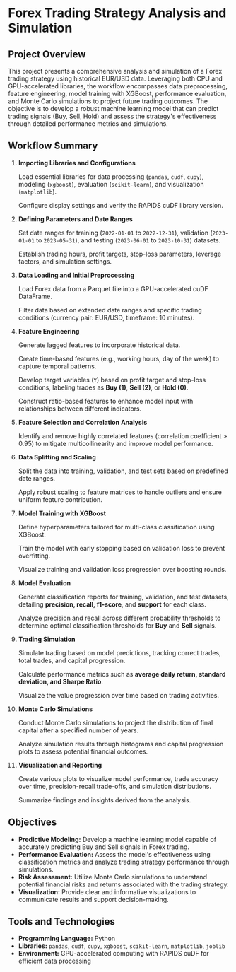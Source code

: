 # Forex Trading Strategy Analysis and Simulation

## Project Overview

This project presents a comprehensive analysis and simulation of a Forex trading strategy using historical EUR/USD data. Leveraging both CPU and GPU-accelerated libraries, the workflow encompasses data preprocessing, feature engineering, model training with XGBoost, performance evaluation, and Monte Carlo simulations to project future trading outcomes. The objective is to develop a robust machine learning model that can predict trading signals (Buy, Sell, Hold) and assess the strategy's effectiveness through detailed performance metrics and simulations.

## Workflow Summary

1. **Importing Libraries and Configurations**

   Load essential libraries for data processing (`pandas`, `cudf`, `cupy`), modeling (`xgboost`), evaluation (`scikit-learn`), and visualization (`matplotlib`).

   Configure display settings and verify the RAPIDS cuDF library version.

2. **Defining Parameters and Date Ranges**

   Set date ranges for training (`2022-01-01` to `2022-12-31`), validation (`2023-01-01` to `2023-05-31`), and testing (`2023-06-01` to `2023-10-31`) datasets.

   Establish trading hours, profit targets, stop-loss parameters, leverage factors, and simulation settings.

3. **Data Loading and Initial Preprocessing**

   Load Forex data from a Parquet file into a GPU-accelerated cuDF DataFrame.

   Filter data based on extended date ranges and specific trading conditions (currency pair: EUR/USD, timeframe: 10 minutes).

4. **Feature Engineering**

   Generate lagged features to incorporate historical data.

   Create time-based features (e.g., working hours, day of the week) to capture temporal patterns.

   Develop target variables (`Y`) based on profit target and stop-loss conditions, labeling trades as **Buy (1)**, **Sell (2)**, or **Hold (0)**.

   Construct ratio-based features to enhance model input with relationships between different indicators.

5. **Feature Selection and Correlation Analysis**

   Identify and remove highly correlated features (correlation coefficient > 0.95) to mitigate multicollinearity and improve model performance.

6. **Data Splitting and Scaling**

   Split the data into training, validation, and test sets based on predefined date ranges.

   Apply robust scaling to feature matrices to handle outliers and ensure uniform feature contribution.

7. **Model Training with XGBoost**

   Define hyperparameters tailored for multi-class classification using XGBoost.

   Train the model with early stopping based on validation loss to prevent overfitting.

   Visualize training and validation loss progression over boosting rounds.

8. **Model Evaluation**

   Generate classification reports for training, validation, and test datasets, detailing **precision, recall, f1-score**, and **support** for each class.

   Analyze precision and recall across different probability thresholds to determine optimal classification thresholds for **Buy** and **Sell** signals.

9. **Trading Simulation**

   Simulate trading based on model predictions, tracking correct trades, total trades, and capital progression.

   Calculate performance metrics such as **average daily return, standard deviation, and Sharpe Ratio**.

   Visualize the value progression over time based on trading activities.

10. **Monte Carlo Simulations**

    Conduct Monte Carlo simulations to project the distribution of final capital after a specified number of years.

    Analyze simulation results through histograms and capital progression plots to assess potential financial outcomes.

11. **Visualization and Reporting**

    Create various plots to visualize model performance, trade accuracy over time, precision-recall trade-offs, and simulation distributions.

    Summarize findings and insights derived from the analysis.

## Objectives

- **Predictive Modeling:** Develop a machine learning model capable of accurately predicting Buy and Sell signals in Forex trading.
- **Performance Evaluation:** Assess the model's effectiveness using classification metrics and analyze trading strategy performance through simulations.
- **Risk Assessment:** Utilize Monte Carlo simulations to understand potential financial risks and returns associated with the trading strategy.
- **Visualization:** Provide clear and informative visualizations to communicate results and support decision-making.

## Tools and Technologies

- **Programming Language:** Python
- **Libraries:** `pandas`, `cudf`, `cupy`, `xgboost`, `scikit-learn`, `matplotlib`, `joblib`
- **Environment:** GPU-accelerated computing with RAPIDS cuDF for efficient data processing
